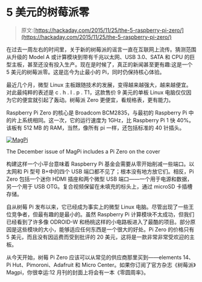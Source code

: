 # 5 美元的树莓派零

> 原文:[https://hackaday.com/2015/11/25/the-5-raspberry-pi-zero/](https://hackaday.com/2015/11/25/the-5-raspberry-pi-zero/)

在过去一周左右的时间里，关于新的树莓派的谣言一直在互联网上流传。猜测范围从升级的 Model A 或计算模块到带有千兆以太网、USB 3.0、SATA 和 CPU 的巨型主板，甚至还没有投入生产。现在是时候了，真正的新闻甚至更有趣:这是一个 5 美元的树莓派零。这是迄今为止最小的 Pi，同时仍保持核心体验。

最近几个月，微型 Linux 主板跟随技术的发展，变得越来越强大，越来越便宜。对此最纯粹的表述是 c . h . I . p . T1，这款售价 9 美元的单板 Linux 电脑仅仅因为它的便宜就引起了轰动。树莓派 Zero 更便宜，看规格表，更有能力。

Raspberry Pi Zero 的核心是 Broadcom BCM2835，与最初的 Raspberry Pi 中的片上系统相同。这一次，它的运行速度为 1GHz，比 Raspberry Pi 1 快 40%。该板有 512 MB 的 RAM，当然，像所有 pi 一样，还包括标准的 40 针插头。

[![MagPi](../Images/6ad31a11b827f86cc3f1275d6a1d393c.png)](https://hackaday.com/wp-content/uploads/2015/11/magpi.jpg)

The December issue of MagPi includes a Pi Zero on the cover

构建这样一个小平台意味着 Raspberry Pi 基金会需要从零开始削减一些端口。以太网和 Pi 型号 B+中的四个 USB 端口都不见了；根本没有地方放它们。相反，Pi Zero 包括一个迷你 HDMI 插座和两个微型 USB 端口——一个用于电源和数据，另一个用于 USB OTG。复合视频保留在未填充的标头上，通过 microSD 卡插槽存储。

自从树莓 Pi 发布以来，它已经成为事实上的微型 Linux 电脑。尽管出现了一些王位竞争者，但最有趣的是最小的。虽然 Raspberry Pi 计算模块不太成功，但我们已经看到了许多像 ODROID-W 和杨桃这样的小电路板进入了最酷的项目。部分原因是这些模块的大小，能够适应任何东西是一个很大的好处。Pi Zero 的价格只有 5 美元，而且没有因运费而受到批评的 20 美元，这将是一款非常非常受欢迎的主板。

从今天开始，树莓 Pi Zero 应该可以从常见的供应商那里买到——elements 14、Pi Hut、Pimoroni、Adafruit 和 Micro Center。如果你订阅了官方杂志《树莓派》Magpi，你很幸运:12 月刊的封面上将会有一本《零圆周率》。